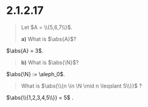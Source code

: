 # 2.1.2.17

> Let $A = \\{5,6,7\\}$. 
>
> **a)** What is $\abs{A}$?

$\abs{A} = 3$.

> **b)** What is $\abs{\N}$?

$\abs{\N} := \aleph_0$.

> What is $\abs{\\{n \in \N \mid n \leqslant 5\\}}$ ?

$\abs{\\{1,2,3,4,5\\}} = 5$ .
